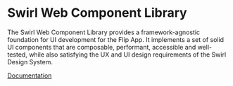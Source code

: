 # Swirl Web Component Library

The Swirl Web Component Library provides a framework-agnostic foundation for UI
development for the Flip App. It implements a set of solid UI components that
are composable, performant, accessible and well-tested, while also satisfying
the UX and UI design requirements of the Swirl Design System.

[Documentation](https://swirl-storybook.flip-app.dev/)
